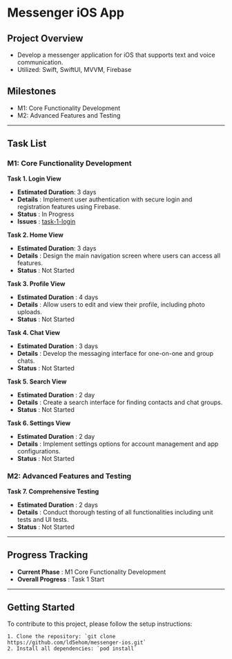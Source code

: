 # Messenger iOS App

## Project Overview
- Develop a messenger application for iOS that supports text and voice communication.
- Utilized: Swift, SwiftUI, MVVM, Firebase


## Milestones
- M1: Core Functionality Development
- M2: Advanced Features and Testing

-----

## Task List
### M1: Core Functionality Development

**Task 1. Login View**
   - **Estimated Duration**: 3 days
   - **Details** : Implement user authentication with secure login and registration features using Firebase.
   - **Status** : In Progress
   - **Issues** : [task-1-login](https://github.com/ld5ehom/messenger-ios/tree/task-1-login)
   
**Task 2. Home View**
   - **Estimated Duration**: 3 days
   - **Details** : Design the main navigation screen where users can access all features.
   - **Status** : Not Started
   

**Task 3. Profile View**
   - **Estimated Duration** : 4 days
   - **Details** : Allow users to edit and view their profile, including photo uploads.
   - **Status** : Not Started
   

**Task 4. Chat View**
   - **Estimated Duration** : 3 days
   - **Details** : Develop the messaging interface for one-on-one and group chats.
   - **Status** : Not Started


**Task 5. Search View**
   - **Estimated Duration** : 2 day
   - **Details** : Create a search interface for finding contacts and chat groups.
   - **Status** : Not Started



**Task 6. Settings View**
   - **Estimated Duration** : 2 day
   - **Details** : Implement settings options for account management and app configurations.
   - **Status** : Not Started



### M2: Advanced Features and Testing

**Task 7. Comprehensive Testing**
   - **Estimated Duration** : 2 days
   - **Details** : Conduct thorough testing of all functionalities including unit tests and UI tests.
   - **Status** : Not Started


-----
## Progress Tracking

- **Current Phase** : M1 Core Functionality Development
- **Overall Progress** : Task 1 Start 

-----
## Getting Started
To contribute to this project, please follow the setup instructions:
```angular2html
1. Clone the repository: `git clone https://github.com/ld5ehom/messenger-ios.git`
2. Install all dependencies: `pod install`
```
